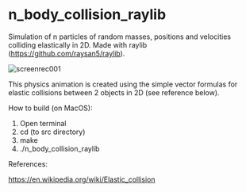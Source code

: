 # n_body_collision_raylib
Simulation of n particles of random masses, positions and velocities colliding elastically in 2D. Made with raylib (https://github.com/raysan5/raylib).

![screenrec001](https://github.com/shubham-93/n_body_collision_raylib/assets/47306775/b833f7b8-8e43-4a13-82d6-eb7288d82013)

This physics animation is created using the simple vector formulas for elastic collisions between 2 objects in 2D (see reference below).

How to build (on MacOS):

1. Open terminal
2. cd (to src directory)
3. make
4. ./n_body_collision_raylib

References:

https://en.wikipedia.org/wiki/Elastic_collision
